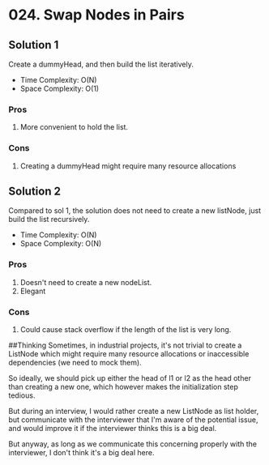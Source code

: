 # 024. Swap Nodes in Pairs
## Solution 1
Create a dummyHead, and then build the list iteratively.
* Time Complexity: O(N)
* Space Complexity: O(1)

### Pros
1. More convenient to hold the list.

### Cons
1. Creating a dummyHead might require many resource allocations

## Solution 2
Compared to sol 1, the solution does not need to create a new listNode, just build the list recursively.
* Time Complexity: O(N)
* Space Complexity: O(N)

### Pros
1. Doesn't need to create a new nodeList.
2. Elegant

### Cons
1. Could cause stack overflow if the length of the list is very long.

##Thinking
Sometimes, in industrial projects, it's not trivial to create a ListNode which might require many resource allocations or inaccessible dependencies (we need to mock them).

So ideally, we should pick up either the head of l1 or l2 as the head other than creating a new one, which however makes the initialization step tedious.

But during an interview, I would rather create a new ListNode as list holder, but communicate with the interviewer that I'm aware of the potential issue, and would improve it if the interviewer thinks this is a big deal.

But anyway, as long as we communicate this concerning properly with the interviewer, I don't think it's a big deal here.